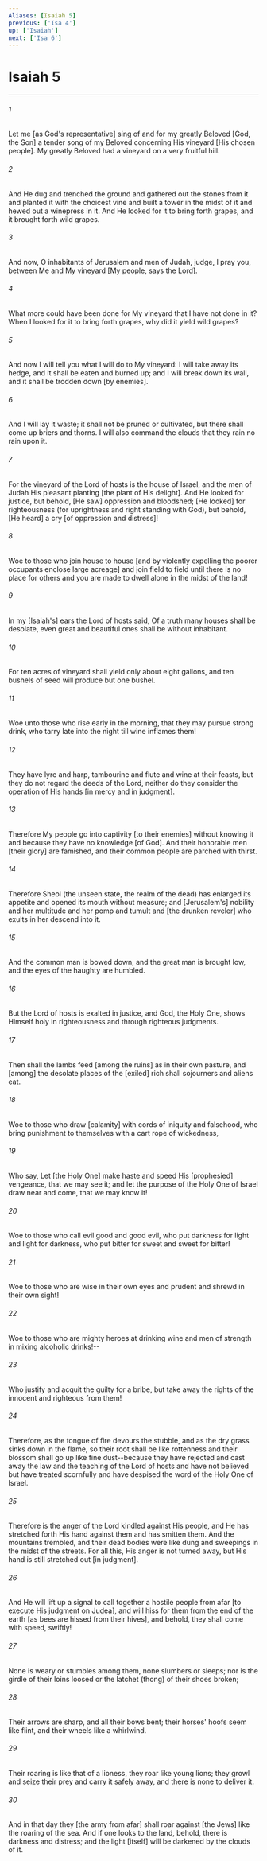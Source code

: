 ```yaml
---
Aliases: [Isaiah 5]
previous: ['Isa 4']
up: ['Isaiah']
next: ['Isa 6']
---
```

# Isaiah 5

***














###### 1 






Let me [as God's representative] sing of and for my greatly Beloved [God, the Son] a tender song of my Beloved concerning His vineyard [His chosen people]. My greatly Beloved had a vineyard on a very fruitful hill. 













###### 2 






And He dug and trenched the ground and gathered out the stones from it and planted it with the choicest vine and built a tower in the midst of it and hewed out a winepress in it. And He looked for it to bring forth grapes, and it brought forth wild grapes. 













###### 3 






And now, O inhabitants of Jerusalem and men of Judah, judge, I pray you, between Me and My vineyard [My people, says the Lord]. 













###### 4 






What more could have been done for My vineyard that I have not done in it? When I looked for it to bring forth grapes, why did it yield wild grapes? 













###### 5 






And now I will tell you what I will do to My vineyard: I will take away its hedge, and it shall be eaten and burned up; and I will break down its wall, and it shall be trodden down [by enemies]. 













###### 6 






And I will lay it waste; it shall not be pruned or cultivated, but there shall come up briers and thorns. I will also command the clouds that they rain no rain upon it. 













###### 7 






For the vineyard of the Lord of hosts is the house of Israel, and the men of Judah His pleasant planting [the plant of His delight]. And He looked for justice, but behold, [He saw] oppression and bloodshed; [He looked] for righteousness (for uprightness and right standing with God), but behold, [He heard] a cry [of oppression and distress]! 













###### 8 






Woe to those who join house to house [and by violently expelling the poorer occupants enclose large acreage] and join field to field until there is no place for others and you are made to dwell alone in the midst of the land! 













###### 9 






In my [Isaiah's] ears the Lord of hosts said, Of a truth many houses shall be desolate, even great and beautiful ones shall be without inhabitant. 













###### 10 






For ten acres of vineyard shall yield only about eight gallons, and ten bushels of seed will produce but one bushel. 













###### 11 






Woe unto those who rise early in the morning, that they may pursue strong drink, who tarry late into the night till wine inflames them! 













###### 12 






They have lyre and harp, tambourine and flute and wine at their feasts, but they do not regard the deeds of the Lord, neither do they consider the operation of His hands [in mercy and in judgment]. 













###### 13 






Therefore My people go into captivity [to their enemies] without knowing it and because they have no knowledge [of God]. And their honorable men [their glory] are famished, and their common people are parched with thirst. 













###### 14 






Therefore Sheol (the unseen state, the realm of the dead) has enlarged its appetite and opened its mouth without measure; and [Jerusalem's] nobility and her multitude and her pomp and tumult and [the drunken reveler] who exults in her descend into it. 













###### 15 






And the common man is bowed down, and the great man is brought low, and the eyes of the haughty are humbled. 













###### 16 






But the Lord of hosts is exalted in justice, and God, the Holy One, shows Himself holy in righteousness and through righteous judgments. 













###### 17 






Then shall the lambs feed [among the ruins] as in their own pasture, and [among] the desolate places of the [exiled] rich shall sojourners and aliens eat. 













###### 18 






Woe to those who draw [calamity] with cords of iniquity and falsehood, who bring punishment to themselves with a cart rope of wickedness, 













###### 19 






Who say, Let [the Holy One] make haste and speed His [prophesied] vengeance, that we may see it; and let the purpose of the Holy One of Israel draw near and come, that we may know it! 













###### 20 






Woe to those who call evil good and good evil, who put darkness for light and light for darkness, who put bitter for sweet and sweet for bitter! 













###### 21 






Woe to those who are wise in their own eyes and prudent and shrewd in their own sight! 













###### 22 






Woe to those who are mighty heroes at drinking wine and men of strength in mixing alcoholic drinks!-- 













###### 23 






Who justify and acquit the guilty for a bribe, but take away the rights of the innocent and righteous from them! 













###### 24 






Therefore, as the tongue of fire devours the stubble, and as the dry grass sinks down in the flame, so their root shall be like rottenness and their blossom shall go up like fine dust--because they have rejected and cast away the law and the teaching of the Lord of hosts and have not believed but have treated scornfully and have despised the word of the Holy One of Israel. 













###### 25 






Therefore is the anger of the Lord kindled against His people, and He has stretched forth His hand against them and has smitten them. And the mountains trembled, and their dead bodies were like dung and sweepings in the midst of the streets. For all this, His anger is not turned away, but His hand is still stretched out [in judgment]. 













###### 26 






And He will lift up a signal to call together a hostile people from afar [to execute His judgment on Judea], and will hiss for them from the end of the earth [as bees are hissed from their hives], and behold, they shall come with speed, swiftly! 













###### 27 






None is weary or stumbles among them, none slumbers or sleeps; nor is the girdle of their loins loosed or the latchet (thong) of their shoes broken; 













###### 28 






Their arrows are sharp, and all their bows bent; their horses' hoofs seem like flint, and their wheels like a whirlwind. 













###### 29 






Their roaring is like that of a lioness, they roar like young lions; they growl and seize their prey and carry it safely away, and there is none to deliver it. 













###### 30 






And in that day they [the army from afar] shall roar against [the Jews] like the roaring of the sea. And if one looks to the land, behold, there is darkness and distress; and the light [itself] will be darkened by the clouds of it.
